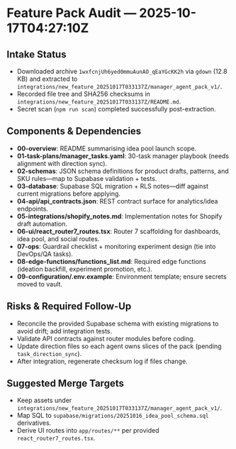 # Feature Pack Audit — 2025-10-17T04:27:10Z

## Intake Status
- Downloaded archive `1wxfcnjUh6yed0mmuAunAO_qEaYGcKK2h` via `gdown` (12.8 KB) and extracted to `integrations/new_feature_20251017T033137Z/manager_agent_pack_v1/`.
- Recorded file tree and SHA256 checksums in `integrations/new_feature_20251017T033137Z/README.md`.
- Secret scan (`npm run scan`) completed successfully post-extraction.

## Components & Dependencies
- **00-overview**: README summarising idea pool launch scope.
- **01-task-plans/manager_tasks.yaml**: 30-task manager playbook (needs alignment with direction sync).
- **02-schemas**: JSON schema definitions for product drafts, patterns, and SKU rules—map to Supabase validation + tests.
- **03-database**: Supabase SQL migration + RLS notes—diff against current migrations before applying.
- **04-api/api_contracts.json**: REST contract surface for analytics/idea endpoints.
- **05-integrations/shopify_notes.md**: Implementation notes for Shopify draft automation.
- **06-ui/react_router7_routes.tsx**: Router 7 scaffolding for dashboards, idea pool, and social routes.
- **07-ops**: Guardrail checklist + monitoring experiment design (tie into DevOps/QA tasks).
- **08-edge-functions/functions_list.md**: Required edge functions (ideation backfill, experiment promotion, etc.).
- **09-configuration/.env.example**: Environment template; ensure secrets moved to vault.

## Risks & Required Follow-Up
- Reconcile the provided Supabase schema with existing migrations to avoid drift; add integration tests.
- Validate API contracts against router modules before coding.
- Update direction files so each agent owns slices of the pack (pending `task_direction_sync`).
- After integration, regenerate checksum log if files change.

## Suggested Merge Targets
- Keep assets under `integrations/new_feature_20251017T033137Z/manager_agent_pack_v1/`.
- Map SQL to `supabase/migrations/20251016_idea_pool_schema.sql` derivatives.
- Derive UI routes into `app/routes/**` per provided `react_router7_routes.tsx`.
